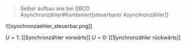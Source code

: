 > Selber aufbau wie bei [[BCD Asynchronzähler#Kombiniert|steuerbarer Asynchronzähler]]

![[synchronzaehler_steuerbar.png]]

$U = 1$: [[Synchronzähler vorwärts]]
$U = 0$: [[Synchronzähler rückwärts]]
